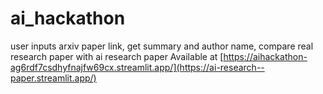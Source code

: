 # ai_hackathon

user inputs arxiv paper link, get summary and author name, compare real research paper with ai research paper
Available at [https://aihackathon-ag6rdf7csdhyfnajfw69cx.streamlit.app/](https://ai-research--paper.streamlit.app/)

